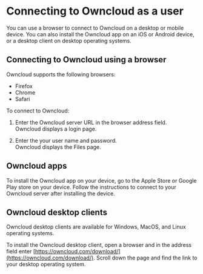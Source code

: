 # Connecting to Owncloud as a user

You can use a browser to connect to Owncloud on a desktop or mobile device.  You can also install the Owncloud app on an iOS or Android device, or a desktop client on desktop operating systems.

## Connecting to Owncloud using a browser

Owncloud supports the following browsers:

* Firefox
* Chrome
* Safari

To connect to Owncloud:

1. Enter the Owncloud server URL in the browser address field.  
Owncloud displays a login page.

2. Enter the your user name and password.  
Owncloud displays the Files page.  

##  Owncloud apps

To install the Owncloud app on your device, go to the Apple Store or Google Play store on your device.  Follow the instructions to connect to your Owncloud server after installing the device.

## Owncloud desktop clients

Owncloud desktop clients are available for Windows, MacOS, and Linux operating systems.  

To install the Owncloud desktop client, open a browser and in the address field enter [https://owncloud.com/download/](https://owncloud.com/download/).  Scroll down the page and find the link to your desktop operating system.
